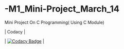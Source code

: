 # -M1_Mini-Project_March_14

Mini Project On C Programming( Using C Module)

| Codacy | 

| [![Codacy Badge](https://app.codacy.com/project/badge/Grade/c141bf94445d45cfa1db4260b438555a)](https://www.codacy.com/gh/Anitabhoi/-M1_Mini-Project_March_14/dashboard?utm_source=github.com&amp;utm_medium=referral&amp;utm_content=Anitabhoi/-M1_Mini-Project_March_14&amp;utm_campaign=Badge_Grade) |
